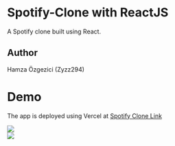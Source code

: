 # Spotify-Clone with ReactJS

A Spotify clone built using React.

## Author

Hamza Özgezici (Zyzz294)

# Demo

The app is deployed using Vercel at [Spotify Clone Link](https://spotify-clone-topaz-nine.vercel.app/)

<img src='https://user-images.githubusercontent.com/96903120/179783431-5eedda26-de64-45ef-8dde-c0db4f74831a.PNG'>
<br>
<img src='https://user-images.githubusercontent.com/96903120/179783502-6f6d9a5f-abfe-46a8-b84a-3d9ce860e231.PNG'>

